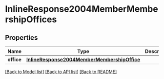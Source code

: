 # InlineResponse2004MemberMembershipOffices

## Properties
Name | Type | Description | Notes
------------ | ------------- | ------------- | -------------
**office** | [**InlineResponse2004MemberMembershipOffice**](InlineResponse2004MemberMembershipOffice.md) |  | [optional] 

[[Back to Model list]](../README.md#documentation-for-models) [[Back to API list]](../README.md#documentation-for-api-endpoints) [[Back to README]](../README.md)


